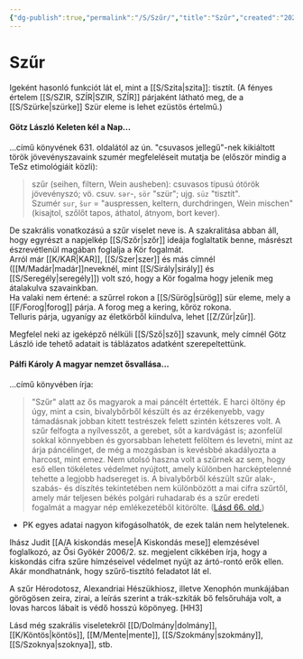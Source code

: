 ```yaml
---
{"dg-publish":true,"permalink":"/S/Szűr/","title":"Szűr","created":"2023-11-19T02:58","updated":"2024-10-26T00:32"}
---
```



# Szűr

Igeként hasonló funkciót lát el, mint a [[S/Szita\|szita]]: tisztít. (A fényes értelem [[S/SZIR, SZÍR\|SZIR, SZÍR]] párjaként látható meg, de a [[S/Szürke\|szürke]] Szür eleme is lehet ezüstös értelmű.)  

#### Götz László Keleten kél a Nap...  

...című könyvének 631. oldalától az ún. "csuvasos jellegű"-nek kikiáltott török jövevényszavaink szumér megfeleléseit mutatja be (először mindig a TeSz etimológiáit közli):
> szűr (seihen, filtern, Wein ausheben): csuvasos típusú ótörök jövevényszó; vö. csuv. `sər`-, `sör` "szür"; ujg. `süz` "tisztít".  
> Szumér `sur`, `šur` = "auspressen, keltern, durchdringen, Wein mischen" (kisajtol, szőlőt tapos, áthatol, átnyom, bort kever).  

De szakrális vonatkozású a szűr viselet neve is. A szakralitása abban áll, hogy egyrészt a napjelkép [[S/Szőr\|szőr]] ideája foglaltatik benne, másrészt észrevétlenül magában foglalja a Kör fogalmát.  
Arról már [[K/KAR\|KAR]], [[S/Szer\|szer]] és más címnél ([[M/Madár\|madár]]neveknél, mint [[S/Sirály\|sirály]] és [[S/Seregély\|seregély]]) volt szó, hogy a Kör fogalma hogy jelenik meg átalakulva szavainkban.  
Ha valaki nem értené: a szűrrel rokon a [[S/Sürög\|sürög]] sür eleme, mely a [[F/Forog\|forog]] párja. A forog meg a kering, kőröz rokona.  
Telluris párja, ugyanígy az életkörből kiindulva, lehet [[Z/Zűr\|zűr]].  

Megfelel neki az igeképző nélküli [[S/Sző\|sző]] szavunk, mely címnél Götz László ide tehető adatait is táblázatos adatként szerepeltettünk.  

#### Pálfi Károly A magyar nemzet ősvallása...  

...című könyvében írja:  
> "Szűr" alatt az ős magyarok a mai páncélt értették. Ε harci öltöny ép úgy, mint a csin, bivalybőrből készült és az érzékenyebb, vagy támadásnak jobban kitett testrészek felett szintén kétszeres volt. A szűr felfogta a nyílvesszőt, a gerebet, sőt a kardvágást is; azonfelül sokkal könnyebben és gyorsabban lehetett felöltem és levetni, mint az árja páncélinget, de még a mozgásban is kevésbbé akadályozta a harcost, mint emez. Nem utolsó haszna volt a szűrnek az sem, hogy eső ellen tökéletes védelmet nyújtott, amely különben harcképtelenné tehette a legjobb hadsereget is. A bivalybőrből készült szűr alak-, szabás- és díszítés tekintetében nem különbözött a mai cifra szűrtől, amely már teljesen békés polgári ruhadarab és a szűr eredeti fogalmát a magyar nép emlékezetéből kitörölte. ([Lásd 66. old.](zotero://open-pdf/library/items/QVETUTRJ?page=66&annotation=97KJAFX6))  
- PK egyes adatai nagyon kifogásolhatók, de ezek talán nem helytelenek.

Ihász Judit [[A/A kiskondás mese\|A Kiskondás mese]] elemzésével foglalkozó, az Ősi Gyökér 2006/2. sz. megjelent cikkében írja, hogy a kiskondás cifra szűre hímzéseivel védelmet nyújt az ártó-rontó erők ellen.  
Akár mondhatnánk, hogy szűrő-tisztító feladatot lát el.  

A szűr Hérodotosz, Alexandriai Hészükhiosz, illetve Xenophón munkájában görögösen zeira, zirai, a leírás szerint a trák-szkíták bő felsőruhája volt, a lovas harcos lábait is védő hosszú köpönyeg. \[HH3\]  

Lásd még szakrális viseletekről [[D/Dolmány\|dolmány]], [[K/Köntös\|köntös]], [[M/Mente\|mente]], [[S/Szokmány\|szokmány]], [[S/Szoknya\|szoknya]], stb.  